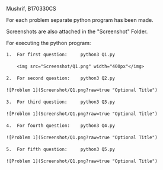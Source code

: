 Mushrif, B170330CS

For each problem separate python program has been made.

Screenshots are also attached in the "Screenshot" Folder.

For executing the python program:

    1.  For first question:     python3 Q1.py

        <img src="Screenshot/Q1.png" width="400px"</img> 
    
    2.  For second question:    python3 Q2.py

    ![Problem 1](Screenshot/Q1.png?raw=true "Optional Title")

    3.  For third question:     python3 Q3.py

    ![Problem 1](Screenshot/Q1.png?raw=true "Optional Title")

    4.  For fourth question:    python3 Q4.py

    ![Problem 1](Screenshot/Q1.png?raw=true "Optional Title")
    
    5.  For fifth question:     python3 Q5.py

    ![Problem 1](Screenshot/Q1.png?raw=true "Optional Title")

